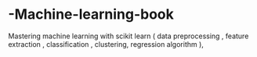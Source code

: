 # -Machine-learning-book
Mastering machine learning with scikit learn ( data preprocessing , feature extraction , classification , clustering, regression algorithm ), 
